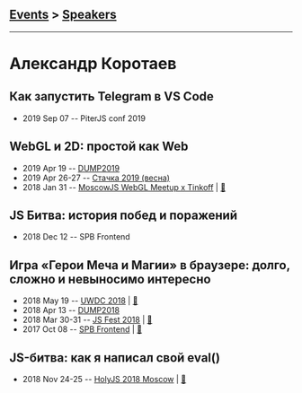 ## [Events](../README.md) > [Speakers](../speakers.md)
---

# Александр Коротаев

## Как запустить Telegram в VS Code
- 2019 Sep 07 -- PiterJS conf 2019    
## WebGL и 2D: простой как Web
- 2019 Apr 19 -- [DUMP2019](https://www.youtube.com/watch?v=PKNrhSe7ATM&list=PLRdS-n5seLRqiGopjk6DN6qtm2C04m_mb&index=7)    
- 2019 Apr 26-27 -- [Стачка 2019 (весна)](https://www.youtube.com/watch?v=7cbshfHfULs&list=PL8EJzNcJZNp2AMwQWiFhpGjhkjUwghXBg&index=2&t=0s)    
- 2018 Jan 31 -- [MoscowJS WebGL Meetup x Tinkoff](https://youtu.be/jfRusB5E1n8)  | [:notebook:](http://lekzd.ru/presentations/webgl_simple_moscow/)  
## JS Битва: история побед и поражений
- 2018 Dec 12 -- SPB Frontend    
## Игра «Герои Меча и Магии» в браузере: долго, сложно и невыносимо интересно
- 2018 May 19 -- [UWDC 2018](https://www.youtube.com/watch?v=bv6MVuRbAmg)  | [:notebook:](http://lekzd.ru/presentations/uwdc_heroes/#cover)  
- 2018 Apr 13 -- [DUMP2018](https://www.youtube.com/watch?v=eauzFBCJDb0)    
- 2018 Mar 30-31 -- [JS Fest 2018](https://www.youtube.com/watch?v=YIq3QLVvcds)  | [:notebook:](http://lekzd.ru/presentations/jsFest_heroes/)  
- 2017 Oct 08 -- [SPB Frontend](https://youtu.be/STxBvk98mf8?t=41m17s)  | [:notebook:](http://lekzd.ru/heroes)  
## JS-битва: как я написал свой eval()
- 2018 Nov 24-25 -- [HolyJS 2018 Moscow](https://www.youtube.com/watch?v=TJ7TGk5WJ5k)  | [:notebook:](http://lekzd.ru/presentations/js_battle_holy/)  

